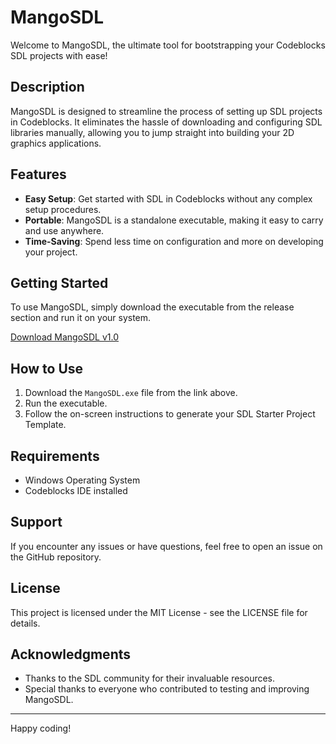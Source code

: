 # MangoSDL

Welcome to MangoSDL, the ultimate tool for bootstrapping your Codeblocks SDL projects with ease!

## Description

MangoSDL is designed to streamline the process of setting up SDL projects in Codeblocks. It eliminates the hassle of downloading and configuring SDL libraries manually, allowing you to jump straight into building your 2D graphics applications.

## Features

- **Easy Setup**: Get started with SDL in Codeblocks without any complex setup procedures.
- **Portable**: MangoSDL is a standalone executable, making it easy to carry and use anywhere.
- **Time-Saving**: Spend less time on configuration and more on developing your project.

## Getting Started

To use MangoSDL, simply download the executable from the release section and run it on your system.

[Download MangoSDL v1.0](https://github.com/ashrafulislambd/MangoSDL/releases/download/v1.1.0/MangoSDL.exe)

## How to Use

1. Download the `MangoSDL.exe` file from the link above.
2. Run the executable.
3. Follow the on-screen instructions to generate your SDL Starter Project Template.

## Requirements

- Windows Operating System
- Codeblocks IDE installed

## Support

If you encounter any issues or have questions, feel free to open an issue on the GitHub repository.

## License

This project is licensed under the MIT License - see the LICENSE file for details.

## Acknowledgments

- Thanks to the SDL community for their invaluable resources.
- Special thanks to everyone who contributed to testing and improving MangoSDL.

---

Happy coding!

